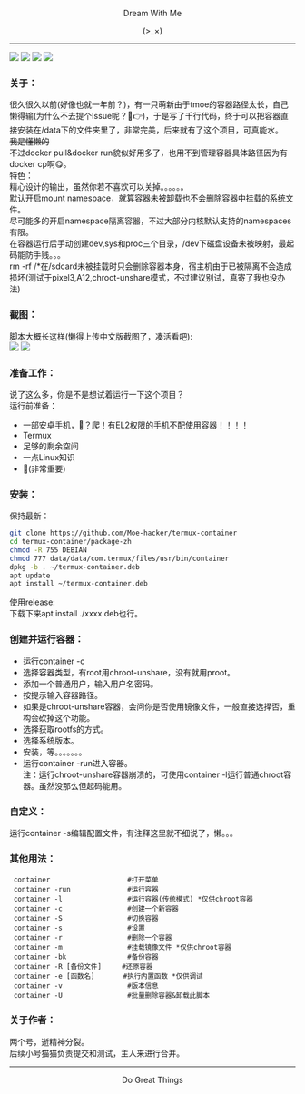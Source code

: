 <p align="center">Dream With Me</p>        
<p align="center">(>_×)</p> 

-----------      

![](https://img.shields.io/github/stars/Moe-hacker/termux-container)
![](https://img.shields.io/github/forks/Moe-hacker/termux-container)
![](https://img.shields.io/github/license/Moe-hacker/termux-container)
![](https://img.shields.io/badge/language-shell-green)
### 关于：      
很久很久以前(好像也就一年前？)，有一只萌新由于tmoe的容器路径太长，自己懒得输(为什么不去提个Issue呢？🤣👉)，于是写了千行代码，终于可以把容器直接安装在/data下的文件夹里了，非常完美，后来就有了这个项目，可真能水。      
~~我是懂懒的~~          
不过docker pull&docker run貌似好用多了，也用不到管理容器具体路径因为有docker cp啊😋。         
特色：      
精心设计的输出，虽然你若不喜欢可以关掉。。。。。。      
默认开启mount namespace，就算容器未被卸载也不会删除容器中挂载的系统文件。      
尽可能多的开启namespace隔离容器，不过大部分内核默认支持的namespaces有限。      
在容器运行后手动创建dev,sys和proc三个目录，/dev下磁盘设备未被映射，最起码能防手贱。。。      
rm -rf /*在/sdcard未被挂载时只会删除容器本身，宿主机由于已被隔离不会造成损坏(测试于pixel3,A12,chroot-unshare模式，不过建议别试，真寄了我也没办法)            
### 截图：      
脚本大概长这样(懒得上传中文版截图了，凑活看吧):      
![](https://github.com/Moe-hacker/termux-container/raw/main/.Screenshots/Screenshot_20221012-185314_Termux.png)
![](https://github.com/Moe-hacker/termux-container/raw/main/.Screenshots/Screenshot_20221012-185209_Termux.png)
### 准备工作：      
说了这么多，你是不是想试着运行一下这个项目？      
运行前准备：      
- 一部安卓手机，🍎？爬！有EL2权限的手机不配使用容器！！！！            
- Termux
- 足够的剩余空间              
- 一点Linux知识
- 🧠(非常重要)      
### 安装：      
保持最新：      
```sh
git clone https://github.com/Moe-hacker/termux-container
cd termux-container/package-zh
chmod -R 755 DEBIAN
chmod 777 data/data/com.termux/files/usr/bin/container
dpkg -b . ~/termux-container.deb
apt update
apt install ~/termux-container.deb
```
使用release:                 
下载下来apt install ./xxxx.deb也行。             
### 创建并运行容器：     
- 运行container -c                 
- 选择容器类型，有root用chroot-unshare，没有就用proot。      
- 添加一个普通用户，输入用户名密码。      
- 按提示输入容器路径。      
- 如果是chroot-unshare容器，会问你是否使用镜像文件，一般直接选择否，重构会砍掉这个功能。      
- 选择获取rootfs的方式。              
- 选择系统版本。
- 安装，等。。。。。。。      
- 运行container -run进入容器。      
注：运行chroot-unshare容器崩溃的，可使用container -l运行普通chroot容器。虽然没那么但起码能用。      
### 自定义：      
运行container -s编辑配置文件，有注释这里就不细说了，懒。。。      
### 其他用法：      
```
 container                   #打开菜单
 container -run              #运行容器
 container -l                #运行容器(传统模式) *仅供chroot容器
 container -c                #创建一个新容器
 container -S                #切换容器
 container -s                #设置
 container -r                #删除一个容器
 container -m                #挂载镜像文件 *仅供chroot容器
 container -bk               #备份容器
 container -R [备份文件]     #还原容器
 container -e [函数名]       #执行内置函数 *仅供调试
 container -v                #版本信息
 container -U                #批量删除容器&卸载此脚本
```
### 关于作者：      
两个号，逝精神分裂。         
后续小号猫猫负责提交和测试，主人来进行合并。          

-------     
<p align="center">Do Great Things</p>       

